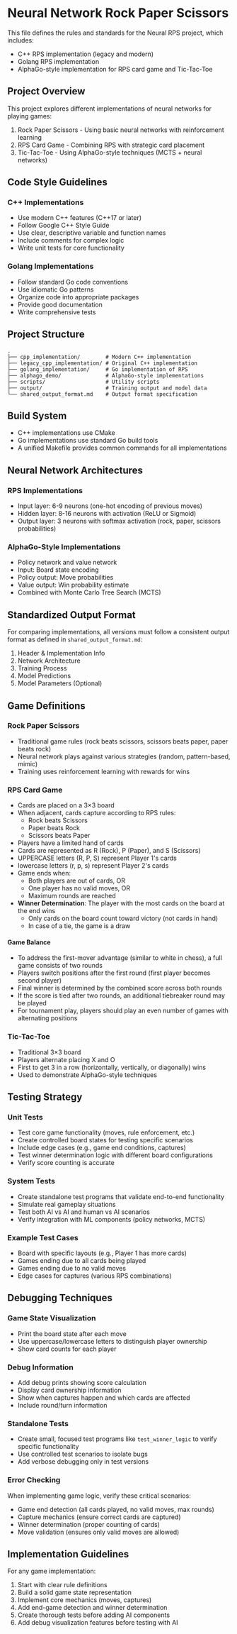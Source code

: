 # Neural Network Rock Paper Scissors

This file defines the rules and standards for the Neural RPS project, which includes:

* C++ RPS implementation (legacy and modern)
* Golang RPS implementation  
* AlphaGo-style implementation for RPS card game and Tic-Tac-Toe

## Project Overview
This project explores different implementations of neural networks for playing games:

1. Rock Paper Scissors - Using basic neural networks with reinforcement learning
2. RPS Card Game - Combining RPS with strategic card placement
3. Tic-Tac-Toe - Using AlphaGo-style techniques (MCTS + neural networks)

## Code Style Guidelines
### C++ Implementations
- Use modern C++ features (C++17 or later)
- Follow Google C++ Style Guide
- Use clear, descriptive variable and function names
- Include comments for complex logic
- Write unit tests for core functionality

### Golang Implementations
- Follow standard Go code conventions
- Use idiomatic Go patterns
- Organize code into appropriate packages
- Provide good documentation
- Write comprehensive tests

## Project Structure
```
.
├── cpp_implementation/        # Modern C++ implementation
├── legacy_cpp_implementation/ # Original C++ implementation
├── golang_implementation/     # Go implementation of RPS
├── alphago_demo/              # AlphaGo-style implementations
├── scripts/                   # Utility scripts
├── output/                    # Training output and model data
└── shared_output_format.md    # Output format specification
```

## Build System
- C++ implementations use CMake
- Go implementations use standard Go build tools
- A unified Makefile provides common commands for all implementations

## Neural Network Architectures

### RPS Implementations
- Input layer: 6-9 neurons (one-hot encoding of previous moves)
- Hidden layer: 8-16 neurons with activation (ReLU or Sigmoid)
- Output layer: 3 neurons with softmax activation (rock, paper, scissors probabilities)

### AlphaGo-Style Implementations
- Policy network and value network
- Input: Board state encoding
- Policy output: Move probabilities
- Value output: Win probability estimate
- Combined with Monte Carlo Tree Search (MCTS)

## Standardized Output Format
For comparing implementations, all versions must follow a consistent output format as defined in `shared_output_format.md`:

1. Header & Implementation Info
2. Network Architecture
3. Training Process
4. Model Predictions
5. Model Parameters (Optional)

## Game Definitions

### Rock Paper Scissors
- Traditional game rules (rock beats scissors, scissors beats paper, paper beats rock)
- Neural network plays against various strategies (random, pattern-based, mimic)
- Training uses reinforcement learning with rewards for wins

### RPS Card Game
- Cards are placed on a 3×3 board
- When adjacent, cards capture according to RPS rules:
  - Rock beats Scissors
  - Paper beats Rock
  - Scissors beats Paper
- Players have a limited hand of cards
- Cards are represented as R (Rock), P (Paper), and S (Scissors)
- UPPERCASE letters (R, P, S) represent Player 1's cards
- lowercase letters (r, p, s) represent Player 2's cards
- Game ends when:
  - Both players are out of cards, OR
  - One player has no valid moves, OR
  - Maximum rounds are reached
- **Winner Determination**: The player with the most cards on the board at the end wins
  - Only cards on the board count toward victory (not cards in hand)
  - In case of a tie, the game is a draw

#### Game Balance
- To address the first-mover advantage (similar to white in chess), a full game consists of two rounds
- Players switch positions after the first round (first player becomes second player)
- Final winner is determined by the combined score across both rounds
- If the score is tied after two rounds, an additional tiebreaker round may be played
- For tournament play, players should play an even number of games with alternating positions

### Tic-Tac-Toe
- Traditional 3×3 board
- Players alternate placing X and O
- First to get 3 in a row (horizontally, vertically, or diagonally) wins
- Used to demonstrate AlphaGo-style techniques 

## Testing Strategy

### Unit Tests
- Test core game functionality (moves, rule enforcement, etc.)
- Create controlled board states for testing specific scenarios
- Include edge cases (e.g., game end conditions, captures)
- Test winner determination logic with different board configurations
- Verify score counting is accurate

### System Tests
- Create standalone test programs that validate end-to-end functionality
- Simulate real gameplay situations
- Test both AI vs AI and human vs AI scenarios
- Verify integration with ML components (policy networks, MCTS)

### Example Test Cases
- Board with specific layouts (e.g., Player 1 has more cards)
- Games ending due to all cards being played
- Games ending due to no valid moves
- Edge cases for captures (various RPS combinations)

## Debugging Techniques

### Game State Visualization
- Print the board state after each move
- Use uppercase/lowercase letters to distinguish player ownership
- Show card counts for each player

### Debug Information
- Add debug prints showing score calculation
- Display card ownership information
- Show when captures happen and which cards are affected
- Include round/turn information

### Standalone Tests
- Create small, focused test programs like `test_winner_logic` to verify specific functionality
- Use controlled test scenarios to isolate bugs
- Add verbose debugging only in test versions

### Error Checking
When implementing game logic, verify these critical scenarios:
- Game end detection (all cards played, no valid moves, max rounds)
- Capture mechanics (ensure correct cards are captured)
- Winner determination (proper counting of cards)
- Move validation (ensures only valid moves are allowed)

## Implementation Guidelines

For any game implementation:
1. Start with clear rule definitions
2. Build a solid game state representation
3. Implement core mechanics (moves, captures)
4. Add end-game detection and winner determination
5. Create thorough tests before adding AI components
6. Add debug visualization features before testing with AI 